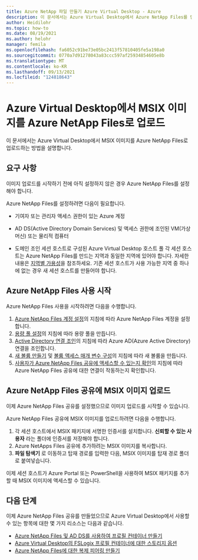 ```yaml
---
title: Azure NetApp 파일 만들기 Azure Virtual Desktop - Azure
description: 이 문서에서는 Azure Virtual Desktop에서 Azure NetApp Files를 만드는 방법을 설명합니다.
author: Heidilohr
ms.topic: how-to
ms.date: 08/19/2021
ms.author: helohr
manager: femila
ms.openlocfilehash: fa6052c91be73e05bc2413f57810405fe5a198a0
ms.sourcegitcommit: 0770a7d91278043a83ccc597af25934854605e8b
ms.translationtype: MT
ms.contentlocale: ko-KR
ms.lasthandoff: 09/13/2021
ms.locfileid: "124818643"
---
```

# <a name="upload-msix-images-to-azure-netapp-files-in-azure-virtual-desktop"></a>Azure Virtual Desktop에서 MSIX 이미지를 Azure NetApp Files로 업로드

이 문서에서는 Azure Virtual Desktop에서 MSIX 이미지를 Azure NetApp Files로 업로드하는 방법을 설명합니다.

## <a name="requirements"></a>요구 사항

이미지 업로드를 시작하기 전에 아직 설정하지 않은 경우 Azure NetApp Files를 설정해야 합니다.

Azure NetApp Files를 설정하려면 다음이 필요합니다.

- 기여자 또는 관리자 액세스 권한이 있는 Azure 계정

- AD DS(Active Directory Domain Services) 및 액세스 권한에 조인된 VM(가상 머신) 또는 물리적 컴퓨터

- 도메인 조인 세션 호스트로 구성된 Azure Virtual Desktop 호스트 풀 각 세션 호스트는 Azure NetApp Files를 만드는 지역과 동일한 지역에 있어야 합니다. 자세한 내용은 [지역별 가용성](https://azure.microsoft.com/global-infrastructure/services/?products=netapp)을 참조하세요. 기존 세션 호스트가 사용 가능한 지역 중 하나에 없는 경우 새 세션 호스트를 만들어야 합니다.

## <a name="start-using-azure-netapp-files"></a>Azure NetApp Files 사용 시작

Azure NetApp Files 사용을 시작하려면 다음을 수행합니다.

1. [Azure NetApp Files 계정 설정](create-fslogix-profile-container.md#set-up-your-azure-netapp-files-account)의 지침에 따라 Azure NetApp Files 계정을 설정합니다.
2. [용량 풀 설정](../azure-netapp-files/azure-netapp-files-set-up-capacity-pool.md)의 지침에 따라 용량 풀을 만듭니다.
3. [Active Directory 연결 조인](create-fslogix-profile-container.md#join-an-active-directory-connection)의 지침에 따라 Azure AD(Azure Active Directory) 연결을 조인합니다.
4. [새 볼륨 만들기](create-fslogix-profile-container.md#create-a-new-volume) 및 [볼륨 액세스 매개 변수 구성](create-fslogix-profile-container.md#configure-volume-access-parameters)의 지침에 따라 새 볼륨을 만듭니다.
5. [사용자가 Azure NetApp Files 공유에 액세스할 수 있는지 확인](create-fslogix-profile-container.md#make-sure-users-can-access-the-azure-netapp-file-share)의 지침에 따라 Azure NetApp Files 공유에 대한 연결이 작동하는지 확인합니다.

## <a name="upload-an-msix-image-to-the-azure-netapp-file-share"></a>Azure NetApp Files 공유에 MSIX 이미지 업로드

이제 Azure NetApp Files 공유를 설정했으므로 이미지 업로드를 시작할 수 있습니다.

Azure NetApp Files 공유에 MSIX 이미지를 업로드하려면 다음을 수행합니다.

1. 각 세션 호스트에서 MSIX 패키지에 서명한 인증서를 설치합니다. **신뢰할 수 있는 사용자** 라는 폴더에 인증서를 저장해야 합니다.
2. Azure NetApps Files 공유에 추가하려는 MSIX 이미지를 복사합니다.
3. **파일 탐색기** 로 이동하고 탑재 경로를 입력한 다음, MSIX 이미지를 탑재 경로 폴더로 붙여넣습니다.

이제 세션 호스트가 Azure Portal 또는 PowerShell을 사용하여 MSIX 패키지를 추가할 때 MSIX 이미지에 액세스할 수 있습니다.

## <a name="next-steps"></a>다음 단계

이제 Azure NetApp Files 공유를 만들었으므로 Azure Virtual Desktop에서 사용할 수 있는 항목에 대한 몇 가지 리소스는 다음과 같습니다.

- [Azure NetApp Files 및 AD DS를 사용하여 프로필 컨테이너 만들기](create-fslogix-profile-container.md)
- [Azure Virtual Desktop의 FSLogix 프로필 컨테이너에 대한 스토리지 옵션](store-fslogix-profile.md)
- [Azure NetApp Files에 대한 복제 피어링 만들기](../azure-netapp-files/cross-region-replication-create-peering.md)
